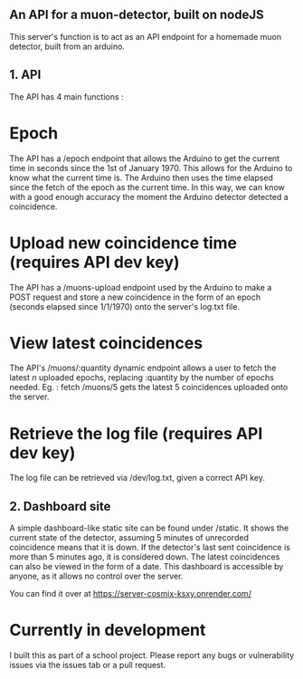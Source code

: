 ## An API for a muon-detector, built on nodeJS

This server's function is to act as an API endpoint for a homemade muon detector, built from an arduino.

## 1. API

The API has 4 main functions :

# Epoch

The API has a /epoch endpoint that allows the Arduino to get the current time in seconds since the 1st of January 1970. This allows for the Arduino to know what the current time is. The Arduino then uses the time elapsed since the fetch of the epoch as the current time. In this way, we can know with a good enough accuracy the moment the Arduino detector detected a coincidence.

# Upload new coincidence time (requires API dev key)

The API has a /muons-upload endpoint used by the Arduino to make a POST request and store a new coincidence in the form of an epoch (seconds elapsed since 1/1/1970) onto the server's log.txt file.

# View latest coincidences

The API's /muons/:quantity dynamic endpoint allows a user to fetch the latest _n_ uploaded epochs, replacing :quantity by the number of epochs needed. Eg. : fetch /muons/5 gets the latest 5 coincidences uploaded onto the server.

# Retrieve the log file (requires API dev key)

The log file can be retrieved via /dev/log.txt, given a correct API key.

## 2. Dashboard site

A simple dashboard-like static site can be found under /static. It shows the current state of the detector, assuming 5 minutes of unrecorded coincidence means that it is down. If the detector's last sent coincidence is more than 5 minutes ago, it is considered down. 
The latest coincidences can also be viewed in the form of a date. This dashboard is accessible by anyone, as it allows no control over the server.

You can find it over at https://server-cosmix-ksxy.onrender.com/

# Currently in development

I built this as part of a school project. Please report any bugs or vulnerability issues via the issues tab or a pull request.
